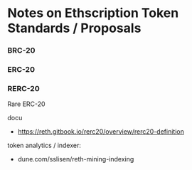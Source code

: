 # Notes on Ethscription Token Standards / Proposals




### BRC-20



### ERC-20



### RERC-20

Rare ERC-20

docu

- https://reth.gitbook.io/rerc20/overview/rerc20-definition

token analytics / indexer:

- dune.com/sslisen/reth-mining-indexing




